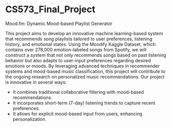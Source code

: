 # CS573_Final_Project
Mood.fm: Dynamic Mood-based Playlist Generator

This project aims to develop an innovative machine learning-based system that recommends song playlists tailored to user preferences, listening history, and emotional states. Using the Moodify Kaggle Dataset, which contains over 278,000 emotion-labeled songs from Spotify, we will construct a system that not only recommends songs based on past listening behavior but also adapts to user-input preferences regarding desired emotions or moods. By leveraging advanced techniques in recommender systems and mood-based music classification, this project will contribute to the ongoing research on personalized music recommendations. Our project is innovative in several ways:

- It combines traditional collaborative filtering with mood-based recommendations.
- It incorporates short-term (7-day) listening trends to capture recent preferences.
- It allows for explicit mood-based input from users, enhancing personalization.
